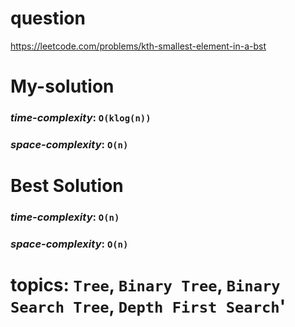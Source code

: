 # question
https://leetcode.com/problems/kth-smallest-element-in-a-bst

# **My-solution**

### _time-complexity_: `O(klog(n))` 
### _space-complexity_: `O(n)`

# **Best Solution**

### _time-complexity_: `O(n)`
### _space-complexity_: `O(n)`


# topics: `Tree`, `Binary Tree`, `Binary Search Tree`, `Depth First Search`'
